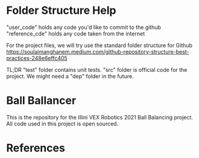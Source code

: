 # Folder Structure Help
"user_code" holds any code you'd like to commit to the github
"reference_cde" holds any code taken from the internet

For the project files, we will try use the standard folder structure for Github 
https://soulaimanghanem.medium.com/github-repository-structure-best-practices-248e6effc405

TL;DR
"test" folder contains unit tests.
"src" folder is official code for the project. We might need a "dep" folder in the future.

# Ball Ballancer

This is the repository for the Illini VEX Robotics 2021 Ball Balancing project. All code used in this project is open sourced.

# References
